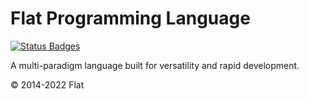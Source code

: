 Flat Programming Language
===========================
[![Status Badges](https://flatlang.org/api/badges.svg?nocache=true)](https://flatlang.org/api/github-status)

A multi-paradigm language built for versatility and rapid development.

© 2014-2022 Flat
